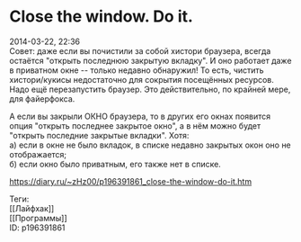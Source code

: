 Close the window. Do it.
=========================

   
 2014-03-22, 22:36   
  Совет: даже если вы почистили за собой хистори браузера, всегда остаётся "открыть последнюю закрытую вкладку". И оно работает даже в приватном окне -- только недавно обнаружил! То есть, чистить хистори/кукисы недостаточно для сокрытия посещённых ресурсов. Надо ещё перезапустить браузер. Это действительно, по крайней мере, для файерфокса.   
   
 А если вы закрыли ОКНО браузера, то в других его окнах появится опция "открыть последнее закрытое окно", а в нём можно будет "открыть последние закрытые вкладки". Хотя:   
 а) если в окне не было вкладок, в списке недавно закрытых окон оно не отображается;   
 б) если окно было приватным, его также нет в списке.   
    
 <https://diary.ru/~zHz00/p196391861_close-the-window-do-it.htm>   
   
 Теги:   
 [[Лайфхак]]   
 [[Программы]]   
 ID: p196391861